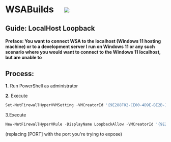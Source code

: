 # WSABuilds &nbsp; &nbsp; <img src="https://img.shields.io/github/downloads/MustardChef/WSABuilds/total?label=Total%20Downloads&style=for-the-badge"/> &nbsp; 
## Guide: LocalHost Loopback
#### Preface: You want to connect WSA to the localhost (Windows 11 hosting machine) or to a development server I run on Windows 11 or any such scenario where you would want to connect to the Windows 11 localhost, but are unable to 

## Process:

**1.** Run PowerShell as administrator

**2.** Execute 
```powershell
Set-NetFirewallHyperVVMSetting -VMCreatorId '{9E288F02-CE00-4D9E-BE2B-14CE463B0298}' -LoopbackEnabled True
``` 

3.Execute 
```powershell
New-NetFirewallHyperVRule -DisplayName LoopbackAllow -VMCreatorId '{9E288F02-CE00-4D9E-BE2B-14CE463B0298}' -Direction Inbound -Action Allow -LocalPorts [PORT]
```
(replacing [PORT] with the port you're trying to expose)
